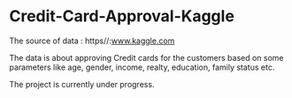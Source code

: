 # Credit-Card-Approval-Kaggle

The source of data : https//:www.kaggle.com

The data is about approving Credit cards for the customers based on some parameters like age, gender, income, realty, education, family status etc. 

The project is currently under progress.
